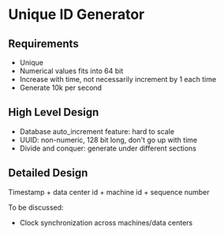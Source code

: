 # Unique ID Generator

## Requirements

* Unique
* Numerical values fits into 64 bit
* Increase with time, not necessarily increment by 1 each time
* Generate 10k per second

## High Level Design

* Database auto_increment feature: hard to scale
* UUID: non-numeric, 128 bit long, don't go up with time
* Divide and conquer: generate under different sections

## Detailed Design

Timestamp + data center id + machine id + sequence number

To be discussed:

* Clock synchronization across machines/data centers